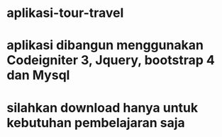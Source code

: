# aplikasi-tour-travel
# aplikasi dibangun menggunakan Codeigniter 3, Jquery, bootstrap 4 dan Mysql
# silahkan download hanya untuk kebutuhan pembelajaran saja
